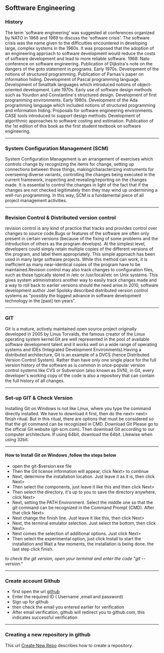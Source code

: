 ## Softtware Engineering
### History 
The term 'software engineering' was suggested at conferences organized by NATO in 1968 and 1969 to discuss the 'software crisis'. The software crisis was the name given to the difficulties encountered in developing large, complex systems in the 1960s. It was proposed that the adoption of an engineering approach to software development would reduce the costs of software development and lead to more reliable software.
1968: Nato conference on software engineering. Publication of Dijkstra's note on the dangers of the goto statement in programs.
Early 1970s. Development of the notions of structured programming. Publication of Parnas's paper on information hiding. Development of Pascal programming language. Development of Smalltalk languages which introduced notions of object-oriented development.
Late 1970s. Early use of software design methods such as Yourdon and Constantine's structured design. Development of first programming environments.
Early 1980s. Development of the Ada programming language which included notions of structured programming and information hiding. Proposals for software engineering environments. CASE tools introduced to support design methods. Development of algorithmic approaches to software costing and estimation. Publication of the 1st edition of this book as the first student textbook on software engineering.
___
### System Configuration Management (SCM) 
System Configuration Management is an arrangement of exercises which controls change by recognizing the items for change, setting up connections between those things, making/characterizing instruments for overseeing diverse variants, controlling the changes being executed in the current framework, inspecting and revealing/reporting on the changes made. It is essential to control the changes in light of the fact that if the changes are not checked legitimately then they may wind up undermining a well-run programming. In this way, SCM is a fundamental piece of all project management activities.
___
### Revision Control & Distributed version control
 revision control is any kind of practice that tracks and provides control over changes to source code.Bugs or features of the software are often only present in certain versions (because of the fixing of some problems and the introduction of others as the program develops). At the simplest level, developers could simply retain multiple copies of the different versions of the program, and label them appropriately. This simple approach has been used in many large software projects. While this method can work, it is inefficient as many near-identical copies of the program have to be maintained.Revision control may also track changes to configuration files, such as those typically stored in /etc or /usr/local/etc on Unix systems. This gives system administrators another way to easily track changes made and a way to roll back to earlier versions should the need arise.In 2010, software development author Joel Spolsky described distributed version control systems as "possibly the biggest advance in software development technology in the [past] ten years".
___
### GIT
 Git is a mature, actively maintained open source project originally developed in 2005 by Linus Torvalds, the famous creator of the Linux operating system kernel.Git are well represented in the pool of available software development talent and it works well on a wide range of operating systems and IDEs (Integrated Development Environments).Having a distributed architecture, Git is an example of a DVCS (hence Distributed Version Control System). Rather than have only one single place for the full version history of the software as is common in once-popular version control systems like CVS or Subversion (also known as SVN), in Git, every developer's working copy of the code is also a repository that can contain the full history of all changes.
___
### Set-up GIT & Check Version
Installing Git on Windows is not like Linux, where you type the command directly installed.
We have to download it first, then do the next> next> finish ritual.
But in this ritual, there are options that must be considered so that the git command can be recognized in CMD.
Download Git
Please go to the official Git website (git-scm.com). Then download Git according to our computer architecture. If using 64bit, download the 64bit. Likewise when using 32bit.
___
#### How to Install Git on Windows ,follow the steps below 
- open the git-$version.exe file
- Then the Git license information will appear, click Next> to continue
- Next, determine the installation location. Just leave it as it is, then click Next>
- Then select the components, just leave it like this and then click Next>
- Then select the directory, it's up to you to save the directory anywhere, click Next>
- Next, setting the PATH Environment. Select the middle one so that the git command can be recognized in the Command Prompt (CMD). After that click Next>
- Next change the finish line. Just leave it like this, then click Next>
- Next, the terminal emulator selection. Just select the bottom, then click Next>
- Next comes the selection of additional options. Just click Next>
- Then select the experimental option, just click Install to start the installation and Wait a few moments, the installation is being done. the last step click finish.

_to check the git version, open your terminal and enter the code "git --version."_
___
### Create account Github 
- first open the url [github](https://github.com/)
- Enter the required ID ( Username ,email and password)
- Sign up for github
- then check the email you entered earlier for verification
- After email verification, github will redirect you to github.com, this indicates successful verification
___
### Creating a new repository in github
This url [Create New Repo](https://docs.github.com/en/free-pro-team@latest/github/creating-cloning-and-archiving-repositories/creating-a-new-repository) describes how to create a repository.


